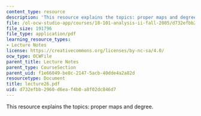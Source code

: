 ```yaml
---
content_type: resource
description: 'This resource explains the topics: proper maps and degree.'
file: /ol-ocw-studio-app/courses/18-101-analysis-ii-fall-2005/d732efbb2960d6eaf4b0a8f02dc846d7_lecture26.pdf
file_size: 191796
file_type: application/pdf
learning_resource_types:
- Lecture Notes
license: https://creativecommons.org/licenses/by-nc-sa/4.0/
ocw_type: OCWFile
parent_title: Lecture Notes
parent_type: CourseSection
parent_uid: f1e66049-be8c-2147-5acb-40dde4a2a82d
resourcetype: Document
title: lecture26.pdf
uid: d732efbb-2960-d6ea-f4b0-a8f02dc846d7
---
```

This resource explains the topics: proper maps and degree.